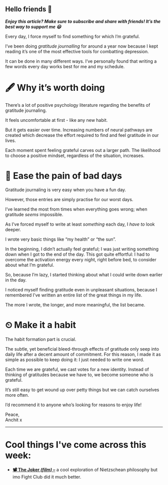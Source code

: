 **Hello friends 💙**
-------------------

***Enjoy this article? Make sure to subscribe and share with friends! It’s the best way to support me 😃***

Every day, I force myself to find something for which I’m grateful.

I’ve been doing *gratitude journalling* for around a year now because I kept reading it’s one of the most effective tools for combatting depression.

It can be done in many different ways. I’ve personally found that writing a few words every day works best for me and my schedule.

🖋 Why it’s worth doing
======================

There’s a lot of positive psychology literature regarding the benefits of gratitude journaling.

It feels uncomfortable at first - like any new habit. 

But it gets easier over time. Increasing numbers of neural pathways are created which decrease the effort required to find and feel gratitude in our lives.

Each moment spent feeling grateful carves out a larger path. The likelihood to choose a positive mindset, regardless of the situation, increases.

🌊 Ease the pain of bad days
===========================

Gratitude journaling is very easy when you have a fun day.

However, those entries are simply practise for our worst days.

I’ve learned the most from times when everything goes wrong; when gratitude *seems* impossible.

As I’ve forced myself to write at least *something* each day, I *have to* look deeper.

I wrote very basic things like “my health” or “the sun”.

In the beginning, I didn’t actually feel grateful; I was just writing something down when I got to the end of the day. This got quite effortful: I had to overcome the activation energy every night, right before bed, to consider about what I’m grateful.

So, because I’m lazy, I started thinking about what I could write down earlier in the day.

I noticed myself finding gratitude even in unpleasant situations, because I remembered I’ve written an entire list of the great things in my life. 

The more I wrote, the longer, and more meaningful, the list became.

⏲ Make it a habit
=================

The habit formation part is crucial.

The subtle, yet beneficial bleed-through effects of gratitude only seep into daily life after a decent amount of commitment. For this reason, I made it as simple as possible to keep doing it: I just needed to write one word.

Each time we are grateful, we cast votes for a new identity. Instead of thinking of gratitudes because we have to, we become someone who is grateful.

It’s still easy to get wound up over petty things but we can catch ourselves more often.

I’d recommend it to anyone who’s looking for reasons to enjoy life!

Peace,  
Anchit x



---

Cool things I've come across this week:
=======================================

* [**📽 The Joker *(film)* –**](https://www.amazon.co.uk/Joker-Joaquin-Phoenix/dp/B07YP8JS6J)​ a cool exploration of Nietzschean philosophy but imo Fight Club did it much better.
